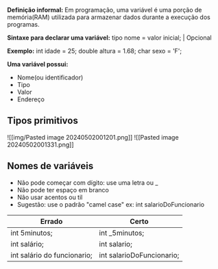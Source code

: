 
**Definição informal:** Em programação, uma variável é uma porção de memória(RAM) utilizada para armazenar dados durante a execução dos programas.

**Sintaxe para declarar uma variável:**
tipo nome = valor inicial;
					   |
                    Opcional

**Exemplo:**
	int idade = 25;
	double altura = 1.68;
	char sexo  = 'F';

**Uma variável possui:**
* Nome(ou identificador)
* Tipo
* Valor
* Endereço


## Tipos primitivos

![[img/Pasted image 20240502001201.png]]
![[Pasted image 20240502001331.png]]

## Nomes de variáveis

* Não pode começar com dígito: use uma letra ou _
* Não pode ter espaço em branco
* Não usar acentos ou til
* Sugestão: use o padrão "camel case" ex: int salarioDoFuncionario

| Errado                      | Certo                     |
| --------------------------- | ------------------------- |
| int 5minutos;               | int _5minutos;            |
| int salário;                | int salario;              |
| int salário do funcionario; | int salarioDoFuncionario; |

